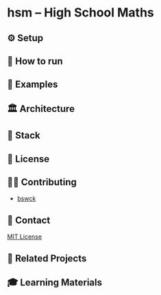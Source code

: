 # hsm – High School Maths

## ⚙️ Setup
## 🚀 How to run
## 📝 Examples
## 🏛️ Architecture
## 🤖 Stack
## 📖 License
## 👨‍💻 Contributing
* [bswck](https://github.com/bswck)
## 📧 Contact
[MIT License](https://choosealicense.com/licenses/mit/)
## 🔗 Related Projects 
## 🎓 Learning Materials

